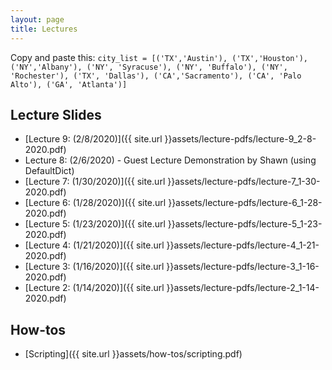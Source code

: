 ```yaml
---
layout: page
title: Lectures
---
```

Copy and paste this: `city_list = [('TX','Austin'), ('TX','Houston'), ('NY','Albany'), ('NY', 'Syracuse'), ('NY', 'Buffalo'), ('NY', 'Rochester'), ('TX', 'Dallas'), ('CA','Sacramento'), ('CA', 'Palo Alto'), ('GA', 'Atlanta')]`

## Lecture Slides
 - [Lecture 9: (2/8/2020)]({{ site.url }}assets/lecture-pdfs/lecture-9_2-8-2020.pdf)
 - Lecture 8: (2/6/2020) - Guest Lecture Demonstration by Shawn (using DefaultDict)
 - [Lecture 7: (1/30/2020)]({{ site.url }}assets/lecture-pdfs/lecture-7_1-30-2020.pdf)
 - [Lecture 6: (1/28/2020)]({{ site.url }}assets/lecture-pdfs/lecture-6_1-28-2020.pdf)
 - [Lecture 5: (1/23/2020)]({{ site.url }}assets/lecture-pdfs/lecture-5_1-23-2020.pdf)
 - [Lecture 4: (1/21/2020)]({{ site.url }}assets/lecture-pdfs/lecture-4_1-21-2020.pdf)
 - [Lecture 3: (1/16/2020)]({{ site.url }}assets/lecture-pdfs/lecture-3_1-16-2020.pdf)
 - [Lecture 2: (1/14/2020)]({{ site.url }}assets/lecture-pdfs/lecture-2_1-14-2020.pdf)

## How-tos
 - [Scripting]({{ site.url }}assets/how-tos/scripting.pdf)
